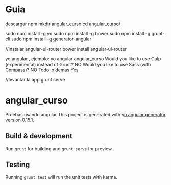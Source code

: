 # Guia
descargar npm
mkdir angular_curso
cd angular_curso/

sudo npm install -g yo
sudo npm install -g bower
sudo npm install -g grunt-cli
sudo npm install -g generator-angular

//instalar angular-ui-router
bower install angular-ui-router

yo angular <nombre-de-la-app-que-queremos-usar>, ejemplo: yo angular angular_curso
Would you like to use Gulp (experimental) instead of Grunt? NO
Would you like to use Sass (with Compass)? NO
Todo lo demas Yes

//levantar la app
grunt serve

# angular_curso
Pruebas usando angular
This project is generated with [yo angular generator](https://github.com/yeoman/generator-angular)
version 0.15.1.

## Build & development

Run `grunt` for building and `grunt serve` for preview.

## Testing

Running `grunt test` will run the unit tests with karma.

